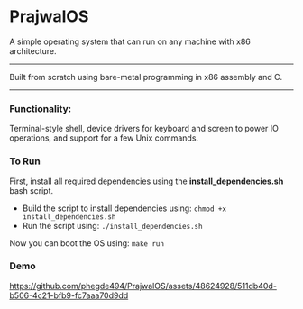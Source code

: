 # PrajwalOS
A simple operating system that can run on any machine with x86 architecture.
___________________________________________________________________________________________
Built from scratch using bare-metal programming in x86 assembly and C.
___________________________________________________________________________________________
### Functionality: 
Terminal-style shell, device drivers for keyboard and screen to power IO operations, and support for a few Unix commands.

### To Run
First, install all required dependencies using the **install_dependencies.sh** bash script.
- Build the script to install dependencies using: `chmod +x install_dependencies.sh`
- Run the script using: `./install_dependencies.sh`

Now you can boot the OS using: `make run`

### Demo
https://github.com/phegde494/PrajwalOS/assets/48624928/511db40d-b506-4c21-bfb9-fc7aaa70d9dd







